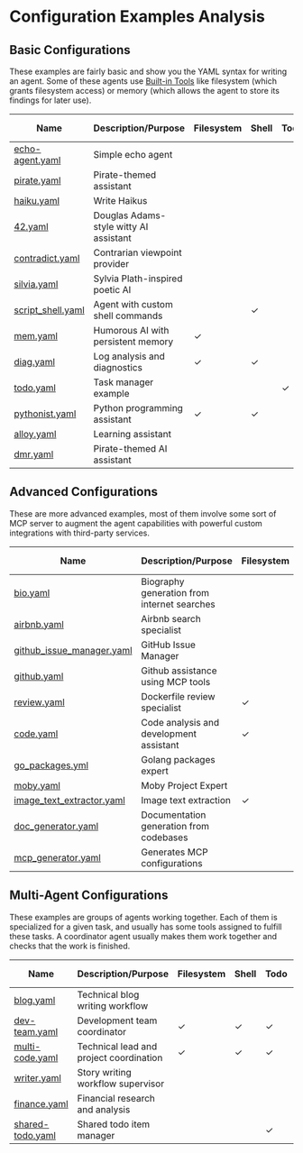 # Configuration Examples Analysis

## **Basic Configurations**

These examples are fairly basic and show you the YAML syntax for writing an agent.
Some of these agents use [Built-in Tools](https://github.com/docker/cagent?tab=readme-ov-file#tool-configuration) like filesystem (which grants filesystem access) or memory (which allows the agent to store its findings for later use).

| Name                                   | Description/Purpose                    | Filesystem | Shell | Todo | Think | Memory | MCP Servers | Sub-agents |
|----------------------------------------|----------------------------------------|------------|-------|------|-------|--------|-------------|------------|
| [echo-agent.yaml](echo-agent.yaml)     | Simple echo agent                      |            |       |      |       |        |             |            |
| [pirate.yaml](pirate.yaml)             | Pirate-themed assistant                |            |       |      |       |        |             |            |
| [haiku.yaml](haiku.yaml)               | Write Haikus                           |            |       |      |       |        |             |            |
| [42.yaml](42.yaml)                     | Douglas Adams-style witty AI assistant |            |       |      |       |        |             |            |
| [contradict.yaml](contradict.yaml)     | Contrarian viewpoint provider          |            |       |      |       |        |             |            |
| [silvia.yaml](silvia.yaml)             | Sylvia Plath-inspired poetic AI        |            |       |      |       |        |             |            |
| [script_shell.yaml](script_shell.yaml) | Agent with custom shell commands       |            | ✓     |      |       |        |             |            |
| [mem.yaml](mem.yaml)                   | Humorous AI with persistent memory     | ✓          |       |      |       | ✓      |             |            |
| [diag.yaml](diag.yaml)                 | Log analysis and diagnostics           | ✓          | ✓     |      | ✓     |        |             |            |
| [todo.yaml](todo.yaml)                 | Task manager example                   |            |       | ✓    |       |        |             |            |
| [pythonist.yaml](pythonist.yaml)       | Python programming assistant           | ✓          | ✓     |      |       |        |             |            |
| [alloy.yaml](alloy.yaml)               | Learning assistant                     |            |       |      |       |        |             |            |
| [dmr.yaml](dmr.yaml)                   | Pirate-themed AI assistant             |            |       |      |       |        |             |            |

## **Advanced Configurations**

These are more advanced examples, most of them involve some sort of MCP server to augment the agent capabilities with powerful custom integrations with third-party services.

| Name                                                   | Description/Purpose                         | Filesystem | Shell | Todo | Think | Memory | MCP Servers                                                                                                                    | Sub-agents |
|--------------------------------------------------------|---------------------------------------------|------------|-------|------|-------|--------|--------------------------------------------------------------------------------------------------------------------------------|------------|
| [bio.yaml](bio.yaml)                                   | Biography generation from internet searches |            |       |      |       |        | [duckduckgo](https://hub.docker.com/mcp/server/duckduckgo/overview), [fetch](https://hub.docker.com/mcp/server/fetch/overview) |            |
| [airbnb.yaml](airbnb.yaml)                             | Airbnb search specialist                    |            |       |      |       |        | `@openbnb/mcp-server-airbnb`                                                                                                   |            |
| [github_issue_manager.yaml](github_issue_manager.yaml) | GitHub Issue Manager                        |            |       |      |       |        | [github-official](https://hub.docker.com/mcp/server/github-official/overview)                                                  |            |
| [github.yaml](github.yaml)                             | Github assistance using MCP tools           |            |       |      |       |        | [github-official](https://hub.docker.com/mcp/server/github-official/overview)                                                  |            |
| [review.yaml](review.yaml)                             | Dockerfile review specialist                | ✓          |       |      |       |        |                                                                                                                                |            |
| [code.yaml](code.yaml)                                 | Code analysis and development assistant     | ✓          | ✓     | ✓    |       |        |                                                                                                                                |            |
| [go_packages.yml](go_packages.yml)                     | Golang packages expert                      |            |       |      |       |        |                                                                                                                                |            |
| [moby.yaml](moby.yaml)                                 | Moby Project Expert                         |            |       |      |       |        | `gitmcp.io/moby/moby`                                                                                                          |            |
| [image_text_extractor.yaml](image_text_extractor.yaml) | Image text extraction                       | ✓          |       |      |       |        |                                                                                                                                |            |
| [doc_generator.yaml](doc_generator.yaml)               | Documentation generation from codebases     |            | ✓     |      | ✓     |        |                                                                                                                                |            |
| [mcp_generator.yaml](mcp_generator.yaml)               | Generates MCP configurations                |            |       |      |       |        | docker,[duckduckgo-mcp-server](https://hub.docker.com/mcp/server/duckduckgo/overview)                                          |            |

## **Multi-Agent Configurations**

These examples are groups of agents working together. Each of them is specialized for a given task, and usually has some tools assigned to fulfill these tasks.
A coordinator agent usually makes them work together and checks that the work is finished.

| Name                                 | Description/Purpose                     | Filesystem | Shell | Todo | Think | Memory | MCP Servers                                                                    | Sub-agents |
|--------------------------------------|-----------------------------------------|------------|-------|------|-------|--------|--------------------------------------------------------------------------------|------------|
| [blog.yaml](blog.yaml)               | Technical blog writing workflow         |            |       |      | ✓     |        | [duckduckgo-mcp-server](https://hub.docker.com/mcp/server/duckduckgo/overview) | ✓          |
| [dev-team.yaml](dev-team.yaml)       | Development team coordinator            | ✓          | ✓     | ✓    | ✓     | ✓      |                                                                                | ✓          |
| [multi-code.yaml](multi-code.yaml)   | Technical lead and project coordination | ✓          | ✓     | ✓    | ✓     | ✓      |                                                                                | ✓          |
| [writer.yaml](writer.yaml)           | Story writing workflow supervisor       |            |       |      | ✓     |        |                                                                                | ✓          |
| [finance.yaml](finance.yaml)         | Financial research and analysis         |            |       |      | ✓     |        | [duckduckgo-mcp-server](https://hub.docker.com/mcp/server/duckduckgo/overview) | ✓          |
| [shared-todo.yaml](shared-todo.yaml) | Shared todo item manager                |            |       | ✓    |       |        |                                                                                | ✓          |
